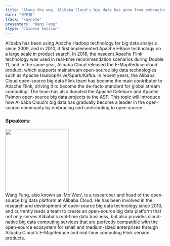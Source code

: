 ```yaml
---
title: "Along the way, Alibaba Cloud's big data has gone from embracing open source to leading the open-source community."
date: "未安排" 
track: "keynote"
presenters: "Wang Feng"
stype: "Chinese Session"
---
```

Alibaba has been using Apache Hadoop technology for big data analysis since 2009, and in 2010, it first implemented Apache HBase technology on a large scale in product search. In 2016, the nascent Apache Flink technology was used in real-time recommendation scenarios during Double 11, and in the same year, Alibaba Cloud released the E-MapReduce cloud product, which supports mainstream open-source big data technologies such as Apache Hadoop/Hive/Spark/Kafka. In recent years, the Alibaba Cloud open-source big data Flink team has become the main contributor to Apache Flink, driving it to become the de-facto standard for global stream computing. The team has also donated the Apache Celeborn and Apache Paimon open-source big data projects to the ASF. This topic will introduce how Alibaba Cloud's big data has gradually become a leader in the open-source community by embracing and contributing to open source.

 ### Speakers: 
 <img src="https://img.bagevent.com/resource/20230731/2336537161016.jpg" width="200" /><br> Wang Feng, also known as 'Mo Wen', is a researcher and head of the open-source big data platform at Alibaba Cloud. He has been involved in the research and development of open-source big data technology since 2010, and currently leads a team to create an open-source big data platform that not only serves Alibaba's real-time data business, but also provides cloud-native big data computing services that are perfectly compatible with the open-source ecosystem for small and medium-sized enterprises through Alibaba Cloud's E-MapReduce and real-time computing Flink version products.
 <br><br>
